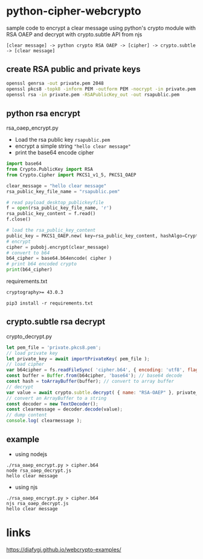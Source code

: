 # python-cipher-webcrypto

sample code to encrypt a clear message using python's crypto module with RSA OAEP and decrypt with crypto.subtle API from njs

```
[clear message] -> python crypto RSA OAEP -> [cipher] -> crypto.subtle -> [clear message]
```



## create RSA public and private keys

``` bash
openssl genrsa -out private.pem 2048
openssl pkcs8 -topk8 -inform PEM -outform PEM -nocrypt -in private.pem -out private.pkcs8.pem
openssl rsa -in private.pem -RSAPublicKey_out -out rsapublic.pem
```

## python rsa encrypt

rsa_oaep_encrypt.py
- Load the rsa public key `rsapublic.pem`
- encrypt a simple string `"hello clear message"`
- print the base64 encode cipher

``` python
import base64
from Crypto.PublicKey import RSA
from Crypto.Cipher import PKCS1_v1_5, PKCS1_OAEP

clear_message = "hello clear message"
rsa_public_key_file_name = "rsapublic.pem"

# read payload_desktop_publickeyfile
f = open(rsa_public_key_file_name, 'r')        
rsa_public_key_content = f.read()
f.close()

# load the rsa_public_key_content
public_key = PKCS1_OAEP.new( key=rsa_public_key_content, hashAlgo=Crypto.Hash.SHA256 )
# encrypt
cipher = pubobj.encrypt(clear_message)
# convert to b64
b64_cipher = base64.b64encode( cipher )
# print b64 encoded crypto
print(b64_cipher)
```

requirements.txt
``` requirements.txt
cryptography>= 43.0.3
```

```
pip3 install -r requirements.txt 
```

## crypto.subtle rsa decrypt


crypto_decrypt.py

``` js
let pem_file = 'private.pkcs8.pem';
// load private key
let private_key = await importPrivateKey( pem_file );
// load cipher
var b64cipher = fs.readFileSync( 'cipher.b64', { encoding: 'utf8', flag: 'r' } ); 
const buffer = Buffer.from(b64cipher, 'base64'); // base64 decode
const hash = toArrayBuffer(buffer); // convert to array buffer
// decrypt
var value = await crypto.subtle.decrypt( { name: "RSA-OAEP" }, private_key, hash );
// convert an ArrayBuffer to a string
const decoder = new TextDecoder();
const clearmessage = decoder.decode(value);
// dump content
console.log( clearmessage );
```


## example 

- using nodejs
```
./rsa_oaep_encrypt.py > cipher.b64  
node rsa_oaep_decrypt.js
hello clear message
```


- using njs
```
./rsa_oaep_encrypt.py > cipher.b64  
njs rsa_oaep_decrypt.js
hello clear message
```



# links

https://diafygi.github.io/webcrypto-examples/


